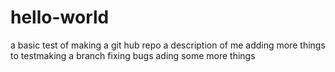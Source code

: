 # hello-world
a basic test of making a git hub repo
a description of me 
adding more things to testmaking a branch
fixing bugs
ading some more things